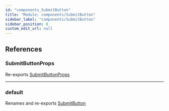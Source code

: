 ```yaml
---
id: "components_SubmitButton"
title: "Module: components/SubmitButton"
sidebar_label: "components/SubmitButton"
sidebar_position: 0
custom_edit_url: null
---
```


## References

### SubmitButtonProps

Re-exports [SubmitButtonProps](../interfaces/components_SubmitButton_SubmitButton_types.SubmitButtonProps.md)

___

### default

Renames and re-exports [SubmitButton](components_SubmitButton_SubmitButton.md#submitbutton)
